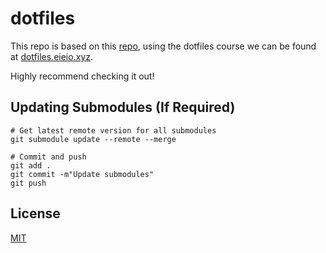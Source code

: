 # dotfiles

This repo is based on this [repo](https://github.com/eieioxyz/dotfiles_macos), using the dotfiles course we can be found at [dotfiles.eieio.xyz](dotfiles.eieio.xyz). 

Highly recommend checking it out!



## Updating Submodules (If Required)
```
# Get latest remote version for all submodules
git submodule update --remote --merge

# Commit and push
git add .
git commit -m"Update submodules"
git push
```

## License
[MIT](./LICENSE.md)